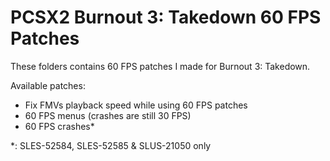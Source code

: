 # PCSX2 Burnout 3: Takedown 60 FPS Patches

These folders contains 60 FPS patches I made for Burnout 3: Takedown.

Available patches:
- Fix FMVs playback speed while using 60 FPS patches
- 60 FPS menus (crashes are still 30 FPS)
- 60 FPS crashes\*


\*: SLES-52584, SLES-52585 & SLUS-21050 only
